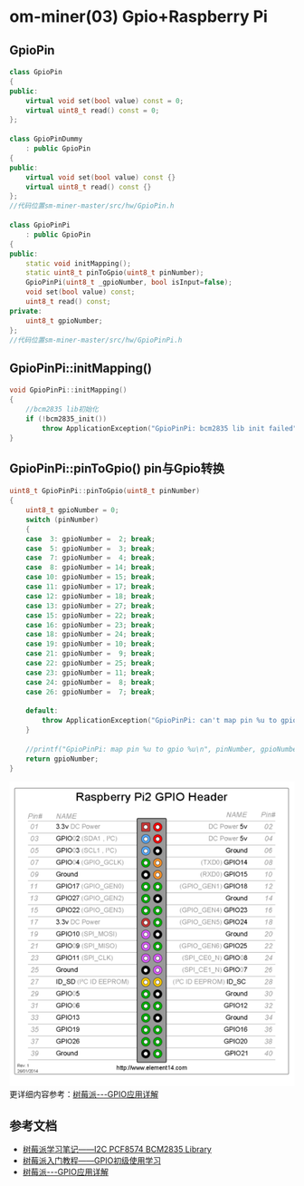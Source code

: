 # om-miner(03) Gpio+Raspberry Pi 

## GpioPin

```c++
class GpioPin
{
public:
	virtual void set(bool value) const = 0;
	virtual uint8_t read() const = 0;
};

class GpioPinDummy
	: public GpioPin
{
public:
	virtual void set(bool value) const {}
	virtual uint8_t read() const {}
};
//代码位置sm-miner-master/src/hw/GpioPin.h

class GpioPinPi
	: public GpioPin
{
public:
	static void initMapping();
	static uint8_t pinToGpio(uint8_t pinNumber);
    GpioPinPi(uint8_t _gpioNumber, bool isInput=false);
	void set(bool value) const;
	uint8_t read() const;
private:
	uint8_t gpioNumber;
};
//代码位置sm-miner-master/src/hw/GpioPinPi.h
```

## GpioPinPi::initMapping()

```c++
void GpioPinPi::initMapping()
{
	//bcm2835 lib初始化
	if (!bcm2835_init())
		throw ApplicationException("GpioPinPi: bcm2835 lib init failed");
}
```

## GpioPinPi::pinToGpio() pin与Gpio转换

```c++
uint8_t GpioPinPi::pinToGpio(uint8_t pinNumber)
{
	uint8_t gpioNumber = 0;
	switch (pinNumber)
	{
	case  3: gpioNumber =  2; break;
	case  5: gpioNumber =  3; break;
	case  7: gpioNumber =  4; break;
	case  8: gpioNumber = 14; break;
	case 10: gpioNumber = 15; break;
	case 11: gpioNumber = 17; break;
	case 12: gpioNumber = 18; break;
	case 13: gpioNumber = 27; break;
	case 15: gpioNumber = 22; break;
	case 16: gpioNumber = 23; break;
	case 18: gpioNumber = 24; break;
	case 19: gpioNumber = 10; break;
	case 21: gpioNumber =  9; break;
	case 22: gpioNumber = 25; break;
	case 23: gpioNumber = 11; break;
	case 24: gpioNumber =  8; break;
	case 26: gpioNumber =  7; break;

	default:
		throw ApplicationException("GpioPinPi: can't map pin %u to gpio", pinNumber);
	}

	//printf("GpioPinPi: map pin %u to gpio %u\n", pinNumber, gpioNumber);
    return gpioNumber;
}
```

![](pinToGpio.jpg)
更详细内容参考：[树莓派---GPIO应用详解](https://www.jianshu.com/p/f31b90cc756f)

## 参考文档

* [树莓派学习笔记——I2C PCF8574 BCM2835 Library](http://blog.csdn.net/xukai871105/article/details/14109211)
* [树莓派入门教程——GPIO初级使用学习](http://www.embed-net.com/thread-139-1-1.html)
* [树莓派---GPIO应用详解](https://www.jianshu.com/p/f31b90cc756f)
